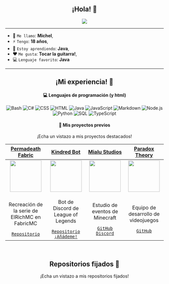 <h2 align="center">¡Hola! 👋</h2>

<p align="center">
    <img src="https://komarev.com/ghpvc/?username=Arycer&color=red"/> 
</p>

<hr/>

* 🧑 `Me llamo`: **Michel**,
* ⚡ `Tengo`: **18 años**,
* 🌱 `Estoy aprendiendo`: **Java**,
* ❤️ `Me gusta`: **Tocar la guitarra!**,
* 💻 `Lenguaje favorito`: **Java**  

<hr/>

<h2 align="center">¡Mi experiencia! 🌱</h2>

<h4 align="center">💻 Lenguajes de programación (y html)</h4>

<p align="center">
<img alt="Bash" src="https://img.shields.io/badge/Bash-121011.svg?logo=gnu-bash&logoColor=white"></a>
<img alt="C#" src="https://custom-icon-badges.demolab.com/badge/C%23-68217A.svg?logo=cs2&logoColor=white"></a>
<img alt="CSS" src="https://img.shields.io/badge/CSS-1572B6.svg?logo=css3&logoColor=white"></a>
<img alt="HTML" src="https://img.shields.io/badge/HTML-E34F26.svg?logo=html5&logoColor=white"></a>
<img alt="Java" src="https://custom-icon-badges.demolab.com/badge/Java-007396.svg?logo=java&logoColor=white"></a>
<img alt="JavaScript" src="https://img.shields.io/badge/JavaScript-F7DF1E.svg?logo=javascript&logoColor=black"></a>
<img alt="Markdown" src="https://img.shields.io/badge/Markdown-000000.svg?logo=markdown&logoColor=white"></a>
<img alt="Node.js" src="https://img.shields.io/badge/Node.js-43853D.svg?logo=node.js&logoColor=white"></a>
<img alt="Python" src="https://img.shields.io/badge/Python-14354C.svg?logo=python&logoColor=white"></a>
<img alt="SQL" src="https://custom-icon-badges.demolab.com/badge/SQL-025E8C.svg?logo=database&logoColor=white"></a>
<img alt="TypeScript" src="https://img.shields.io/badge/TypeScript-007ACC.svg?logo=typescript&logoColor=white"></a>
</p>

<h4 align="center">🚀 Mis proyectos previos</h2>
<p align="center">¡Echa un vistazo a mis proyectos destacados!</p>
  
| <a href="https://github.com/Arycer/Permadeath" target="_blank">**Permadeath Fabric**</a> | <a href="https://github.com/Arycer/Kindred" target="_blank">**Kindred Bot**</a> | <a href="https://github.com/MialuStudios/" target="_blank">**Mialu Studios**</a> | <a href="https://github.com/ParadoxTheory/" target="_blank">**Paradox Theory**</a> |
| :---: | :---: | :---: | :---: |
<img align='center' src='https://media.discordapp.net/attachments/1109139536413466715/1110214573526614126/Permadeath_Logo.jpg' width="100px"  height='100px'> | <img align='center' width="100px" src='https://media.discordapp.net/attachments/1109139536413466715/1110215807243386982/IMG_0422.jpg' height='100px'>  | <img align='center' src='https://media.discordapp.net/attachments/1109139536413466715/1110215932812460173/Mialu.png' width="100px" height='100px'> | <img align='center' src='https://media.discordapp.net/attachments/1109139536413466715/1110216082880471172/Krypt_x_logo_space_vibes_black_but_bright_background_simplified_0b1989f5-554f-4c77-8d85-58fbdea009a9.png' width="100px" height='100px'> |
| <p>Recreación de la serie de ElRichMC en FabricMC</p> <a href="https://github.com/Arycer/Permadeath" target="_blank">`Repositorio`</a> | <p>Bot de Discord de League of Legends</p> <a href="https://github.com/Arycer/Kindred" target="_blank">`Repositorio`</a> <a href="https://discord.com/oauth2/authorize?client_id=1028066126413959299&permissions=414467803200&scope=bot" target="_blank">`¡Añádeme!`</a> | <p>Estudio de eventos de Minecraft</p> <a href="https://github.com/MialuStudios/" target="_blank">`GitHub`</a> <a href="https://discord.gg/xW8GbsfDt3" target="_blank">`Discord`</a> | <p>Equipo de desarrollo de videojuegos</p> <a href="https://github.com/ParadoxTheory/" target="_blank">`GitHub`</a> |
<br/>

<h2 align="center">Repositorios fijados 📌</h2>
<p align="center">¡Echa un vistazo a mis repositorios fijados!</p>

